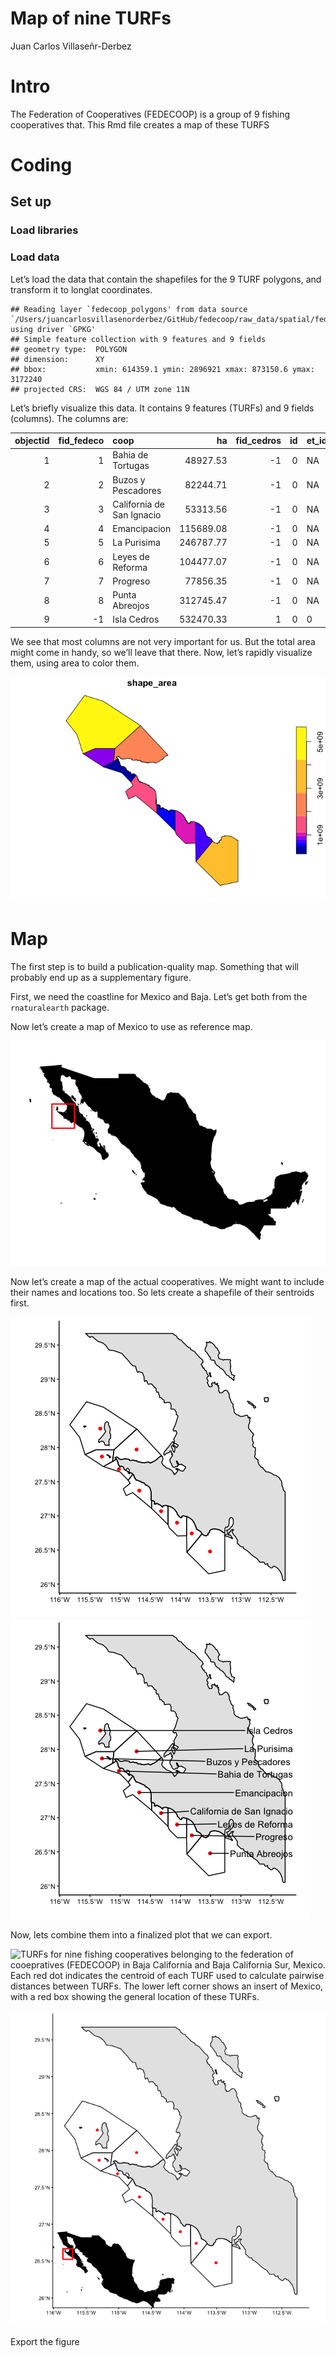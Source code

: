 Map of nine TURFs
================
Juan Carlos Villaseñr-Derbez

# Intro

The Federation of Cooperatives (FEDECOOP) is a group of 9 fishing
cooperatives that. This Rmd file creates a map of these TURFS

# Coding

## Set up

### Load libraries

### Load data

Let’s load the data that contain the shapefiles for the 9 TURF polygons,
and transform it to longlat
    coordinates.

    ## Reading layer `fedecoop_polygons' from data source `/Users/juancarlosvillasenorderbez/GitHub/fedecoop/raw_data/spatial/fedecoop_polygons.gpkg' using driver `GPKG'
    ## Simple feature collection with 9 features and 9 fields
    ## geometry type:  POLYGON
    ## dimension:      XY
    ## bbox:           xmin: 614359.1 ymin: 2896921 xmax: 873150.6 ymax: 3172240
    ## projected CRS:  WGS 84 / UTM zone 11N

Let’s briefly visualize this data. It contains 9 features (TURFs) and 9
fields (columns). The columns
are:

| objectid | fid\_fedeco | coop                      |        ha | fid\_cedros | id | et\_id | shape\_leng | shape\_area |
| -------: | ----------: | :------------------------ | --------: | ----------: | -: | :----- | ----------: | ----------: |
|        1 |           1 | Bahia de Tortugas         |  48927.53 |         \-1 |  0 | NA     |    135346.8 |   489275313 |
|        2 |           2 | Buzos y Pescadores        |  82244.71 |         \-1 |  0 | NA     |    120709.6 |   822447132 |
|        3 |           3 | California de San Ignacio |  53313.56 |         \-1 |  0 | NA     |    122100.2 |   533135567 |
|        4 |           4 | Emancipacion              | 115689.08 |         \-1 |  0 | NA     |    176635.2 |  1156890844 |
|        5 |           5 | La Purisima               | 246787.77 |         \-1 |  0 | NA     |    230779.0 |  2467877738 |
|        6 |           6 | Leyes de Reforma          | 104477.07 |         \-1 |  0 | NA     |    143783.9 |  1044770741 |
|        7 |           7 | Progreso                  |  77856.35 |         \-1 |  0 | NA     |    138268.8 |   778563505 |
|        8 |           8 | Punta Abreojos            | 312745.47 |         \-1 |  0 | NA     |    226242.2 |  3127454736 |
|        9 |         \-1 | Isla Cedros               | 532470.33 |           1 |  0 | 0      |    293701.3 |  5324703275 |

We see that most columns are not very important for us. But the total
area might come in handy, so we’ll leave that there. Now, let’s rapidly
visualize them, using area to color them.

![](1_map_files/figure-gfm/unnamed-chunk-5-1.png)<!-- -->

# Map

The first step is to build a publication-quality map. Something that
will probably end up as a supplementary figure.

First, we need the coastline for Mexico and Baja. Let’s get both from
the `rnaturalearth` package.

Now let’s create a map of Mexico to use as reference map.

![](1_map_files/figure-gfm/unnamed-chunk-7-1.png)<!-- -->

Now let’s create a map of the actual cooperatives. We might want to
include their names and locations too. So lets create a shapefile of
their sentroids
first.

![](1_map_files/figure-gfm/unnamed-chunk-9-1.png)<!-- -->![](1_map_files/figure-gfm/unnamed-chunk-9-2.png)<!-- -->

Now, lets combine them into a finalized plot that we can export.

![TURFs for nine fishing cooperatives belonging to the federation of
cooepratives (FEDECOOP) in Baja California and Baja California Sur,
Mexico. Each red dot indicates the centroid of each TURF used to
calculate pairwise distances between TURFs. The lower left corner shows
an insert of Mexico, with a red box showing the general location of
these TURFs.](1_map_files/figure-gfm/unnamed-chunk-10-1.png)

![](1_map_files/figure-gfm/unnamed-chunk-11-1.png)<!-- -->

Export the figure
